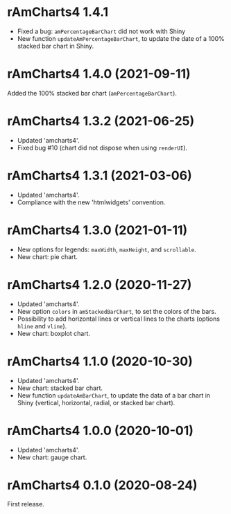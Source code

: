 # rAmCharts4 1.4.1

* Fixed a bug: `amPercentageBarChart` did not work with Shiny
* New function `updateAmPercentageBarChart`, to update the date of a 100% 
stacked bar chart in Shiny.


# rAmCharts4 1.4.0 (2021-09-11)

Added the 100% stacked bar chart (`amPercentageBarChart`).


# rAmCharts4 1.3.2 (2021-06-25)

* Updated 'amcharts4'.
* Fixed bug #10 (chart did not dispose when using `renderUI`).


# rAmCharts4 1.3.1 (2021-03-06)

* Updated 'amcharts4'.
* Compliance with the new 'htmlwidgets' convention.


# rAmCharts4 1.3.0 (2021-01-11)

* New options for legends: `maxWidth`, `maxHeight`, and `scrollable`.
* New chart: pie chart.


# rAmCharts4 1.2.0 (2020-11-27)

* Updated 'amcharts4'.
* New option `colors` in `amStackedBarChart`, to set the colors of the bars.
* Possibility to add horizontal lines or vertical lines to the charts (options 
`hline` and `vline`).
* New chart: boxplot chart.


# rAmCharts4 1.1.0 (2020-10-30)

* Updated 'amcharts4'.
* New chart: stacked bar chart.
* New function `updateAmBarChart`, to update the data of a bar chart in Shiny 
(vertical, horizontal, radial, or stacked bar chart).


# rAmCharts4 1.0.0 (2020-10-01)

* Updated 'amcharts4'.
* New chart: gauge chart.


# rAmCharts4 0.1.0 (2020-08-24)

First release.
